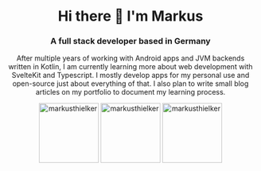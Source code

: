 <h1 align="center">Hi there 👋 I'm Markus</h1>
<h3 align="center">A full stack developer based in Germany</h3>

<p align="center">
  After multiple years of working with Android apps and JVM backends written in Kotlin, I am currently learning more about web development with SvelteKit and Typescript.
  I mostly develop apps for my personal use and open-source just about everything of that. I also plan to write small blog articles on my portfolio to document my learning process.
</p>

<div class="row" align="center">

  <img style="height: 120px" src="https://github-readme-stats.vercel.app/api?username=markusthielker&show_icons=true&locale=en" alt="markusthielker" />
  <img style="height: 120px" src="https://github-readme-stats.vercel.app/api/top-langs?username=markusthielker&show_icons=true&locale=en&layout=compact" alt="markusthielker" />
  <img style="height: 120px" src="https://github-readme-streak-stats.herokuapp.com/?user=markusthielker&" alt="markusthielker" />

</div>
